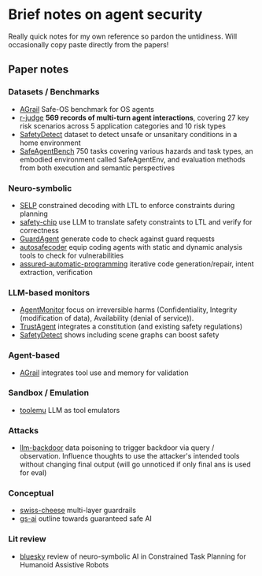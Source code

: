 # Brief notes on agent security
Really quick notes for my own reference so pardon the untidiness. Will occasionally copy paste directly from the papers!


## Paper notes

### Datasets / Benchmarks
- [AGrail](papers/AGrail.md) Safe-OS benchmark for OS agents
- [r-judge](papers/r-judge.md)  **569 records of multi-turn agent interactions**, covering 27 key risk scenarios across 5 application categories and 10 risk types
- [SafetyDetect](papers/SafetyDetect.md) dataset to detect unsafe or unsanitary conditions in a home environment
- [SafeAgentBench](papers/SafeAgentBench.md) 750 tasks covering various hazards and task types, an embodied environment called SafeAgentEnv, and evaluation methods from both execution and semantic perspectives

### Neuro-symbolic
- [SELP](papers/SELP.md) constrained decoding with LTL to enforce constraints during planning
- [safety-chip](papers/safety-chip.md) use LLM to translate safety constraints to LTL and verify for correctness
- [GuardAgent](papers/GuardAgent.md) generate code to check against guard requests
- [autosafecoder](papers/autosafecoder.md) equip coding agents with static and dynamic analysis tools to check for vulnerabilities
- [assured-automatic-programming](papers/assured-automatic-programming.md) iterative code generation/repair, intent extraction, verification

### LLM-based monitors
- [AgentMonitor](papers/AgentMonitor.md) focus on irreversible harms (Confidentiality, Integrity (modification of data), Availability (denial of service)).
- [TrustAgent](papers/TrustAgent.md) integrates a constitution (and existing safety regulations)
- [SafetyDetect](papers/SafetyDetect.md) shows including scene graphs can boost safety

### Agent-based
- [AGrail](papers/AGrail.md) integrates tool use and memory for validation

### Sandbox / Emulation
- [toolemu](papers/toolemu.md) LLM as tool emulators

### Attacks
- [llm-backdoor](papers/llm-backdoor.md) data poisoning to trigger backdoor via query / observation. Influence thoughts to use the attacker's intended tools without changing final output (will go unnoticed if only final ans is used for eval)

### Conceptual
- [swiss-cheese](papers/swiss-cheese.md) multi-layer guardrails
- [gs-ai](papers/gs-ai.md) outline towards guaranteed safe AI

### Lit review
- [bluesky](papers/bluesky.md) review of neuro-symbolic AI in Constrained Task Planning for Humanoid Assistive Robots
